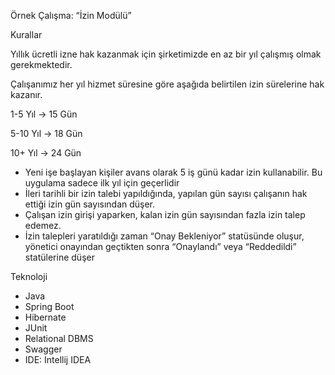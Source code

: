 Örnek Çalışma: “İzin Modülü”

Kurallar

Yıllık ücretli izne hak kazanmak için şirketimizde en az bir yıl çalışmış olmak gerekmektedir.

Çalışanımız her yıl hizmet süresine göre aşağıda belirtilen izin sürelerine hak kazanır.

1-5  Yıl -> 15 Gün

5-10 Yıl -> 18 Gün

10+  Yıl -> 24 Gün


- Yeni işe başlayan kişiler avans olarak 5 iş günü kadar izin kullanabilir. Bu uygulama sadece ilk yıl için
geçerlidir
- İleri tarihli bir izin talebi yapıldığında, yapılan gün sayısı çalışanın hak ettiği izin gün sayısından
düşer.
- Çalışan izin girişi yaparken, kalan izin gün sayısından fazla izin talep edemez.
- İzin talepleri yaratıldığı zaman “Onay Bekleniyor” statüsünde oluşur, yönetici onayından geçtikten
sonra “Onaylandı” veya “Reddedildi” statülerine düşer

Teknoloji
- Java
- Spring Boot
- Hibernate
- JUnit
- Relational DBMS
- Swagger
- IDE: Intellij IDEA
